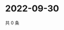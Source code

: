 # 2022-09-30

共 0 条

<!-- BEGIN WEIBO -->
<!-- 最后更新时间 Fri Sep 30 2022 00:30:07 GMT+0800 (China Standard Time) -->

<!-- END WEIBO -->
